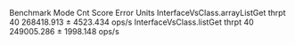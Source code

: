 Benchmark                       Mode  Cnt       Score      Error  Units
InterfaceVsClass.arrayListGet  thrpt   40  268418.913 ± 4523.434  ops/s
InterfaceVsClass.listGet       thrpt   40  249005.286 ± 1998.148  ops/s